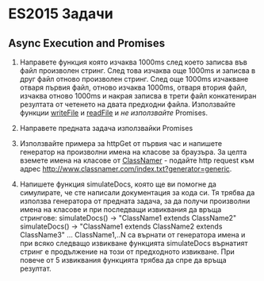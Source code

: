 # ES2015 Задачи

## Async Execution and Promises

1. Направете функция която изчаква 1000ms след което записва във файл произволен стринг. След това изчаква още 1000ms и записва в друг файл отново произволен стринг. След още 1000ms изчакване отваря първия файл, отново изчаква 1000ms, отваря втория файл, изчаква отново 1000ms и накрая записва в трети файл конкатениран резултатa от четенето на двата предходни файла. 
Използвайте функции [writeFile](https://nodejs.org/api/fs.html#fs_fs_writefile_file_data_options_callback) и [readFile](https://nodejs.org/api/fs.html#fs_fs_readfile_file_options_callback) и _не използвайте_ Promises.

1. Направете предната задача използвайки Promises

1. Използвайте примера за httpGet oт първия час и напишете генератор на произволни имена на класове за браузъра. За целта вземете имена на класове от [ClassNamer](http://www.classnamer.com/) - подайте http request към адрес http://www.classnamer.com/index.txt?generator=generic.

1. Напишете функция simulateDocs, която ще ви помогне да симулирате, че сте написали документация за кода си. Тя трябва да използва генератора от предната задача, за да получи произволни имена на класове и при последващи извиквания да връща стрингoве:
simulateDocs() -> "ClassName1 extends ClassName2"
simulateDocs() -> "ClassName1 extends ClassName2 extends ClassName3"
...
ClassName1,..N са върнати от генератора имена и при всяко следващо извикване функцията simulateDocs върнатият стринг е продължение на този от предходното извикване. При повече от 5 извиквания функцията трябва да спре да връща резултат.

